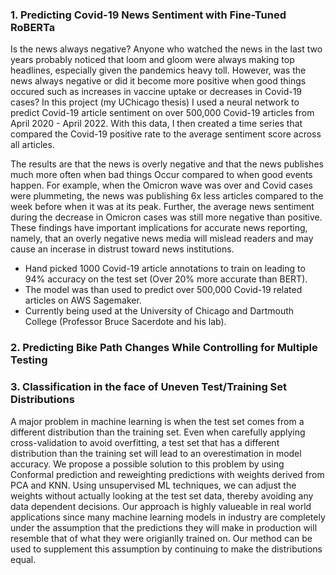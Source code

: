 ### 1. Predicting Covid-19 News Sentiment with Fine-Tuned RoBERTa

Is the news always negative? Anyone who watched the news in the last two years probably noticed that loom and gloom were always making top headlines, especially given the pandemics heavy toll. However, was the news always negative or did it become more positive when good things occured such as increases in vaccine uptake or decreases in Covid-19 cases? In this project (my UChicago thesis) I used a neural network to predict Covid-19 article sentiment on over 500,000 Covid-19 articles from April 2020 - April 2022. With this data, I then created a time series that compared the Covid-19 positive rate to the average sentiment score across all articles. 

The results are that the news is overly negative and that the news publishes much more often when bad things Occur compared to when good events happen. For example, when the Omicron wave was over and Covid cases were plummeting, the news was publishing 6x less articles compared to the week before when it was at its peak. Further, the average news sentiment during the decrease in Omicron cases was still more negative than positive. These findings have important implications for accurate news reporting, namely, that an overly negative news media will mislead readers and may cause an incerase in distrust toward news institutions. 

- Hand picked 1000 Covid-19 article annotations to train on leading to 94% accuracy on the test set (Over 20% more accurate than BERT).
- The model was than used to predict over 500,000 Covid-19 related articles on AWS Sagemaker.
- Currently being used at the University of Chicago and Dartmouth College (Professor Bruce Sacerdote and his lab).

### 2. Predicting Bike Path Changes While Controlling for Multiple Testing





### 3. Classification in the face of Uneven Test/Training Set Distributions

A major problem in machine learning is when the test set comes from a different distribution than the training set. Even when carefully applying cross-validation to avoid overfitting, a test set that has a different distribution than the training set will lead to an overestimation in model accuracy. We propose a possible solution to this problem by using Conformal prediction and reweighting predictions with weights derived from PCA and KNN. Using unsupervised ML techniques, we can adjust the weights without actually looking at the test set data, thereby avoiding any data dependent decisions. Our approach is highly valueable in real world applications since many machine learning models in industry are completely under the assumption that the predictions they will make in production will resemble that of what they were origianlly trained on. Our method can be used to supplement this assumption by continuing to make the distributions equal. 
